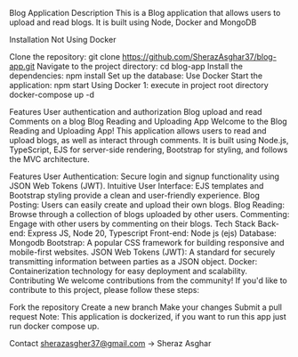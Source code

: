 Blog Application
Description
This is a Blog application that allows users to upload and read blogs. It is built using Node, Docker and MongoDB

Installation
Not Using Docker

Clone the repository: git clone https://github.com/SherazAsghar37/blog-app.git
Navigate to the project directory: cd blog-app
Install the dependencies: npm install
Set up the database: Use Docker
Start the application: npm start
Using Docker
1: execute in project root directory docker-compose up -d

Features
User authentication and authorization
Blog upload and read
Comments on a blog
Blog Reading and Uploading App
Welcome to the Blog Reading and Uploading App! This application allows users to read and upload blogs, as well as interact through comments. It is built using Node.js, TypeScript, EJS for server-side rendering, Bootstrap for styling, and follows the MVC architecture.

Features
User Authentication: Secure login and signup functionality using JSON Web Tokens (JWT).
Intuitive User Interface: EJS templates and Bootstrap styling provide a clean and user-friendly experience.
Blog Posting: Users can easily create and upload their own blogs.
Blog Reading: Browse through a collection of blogs uploaded by other users.
Commenting: Engage with other users by commenting on their blogs.
Tech Stack
Back-end: Express JS, Node 20, Typescript
Front-end: Node js (ejs)
Database: Mongodb
Bootstrap: A popular CSS framework for building responsive and mobile-first websites.
JSON Web Tokens (JWT): A standard for securely transmitting information between parties as a JSON object.
Docker: Containerization technology for easy deployment and scalability.
Contributing
We welcome contributions from the community! If you'd like to contribute to this project, please follow these steps:

Fork the repository
Create a new branch
Make your changes
Submit a pull request
Note:
This application is dockerized, if you want to run this app just run docker compose up.

Contact
sherazasgher37@gmail.com -> Sheraz Asghar
